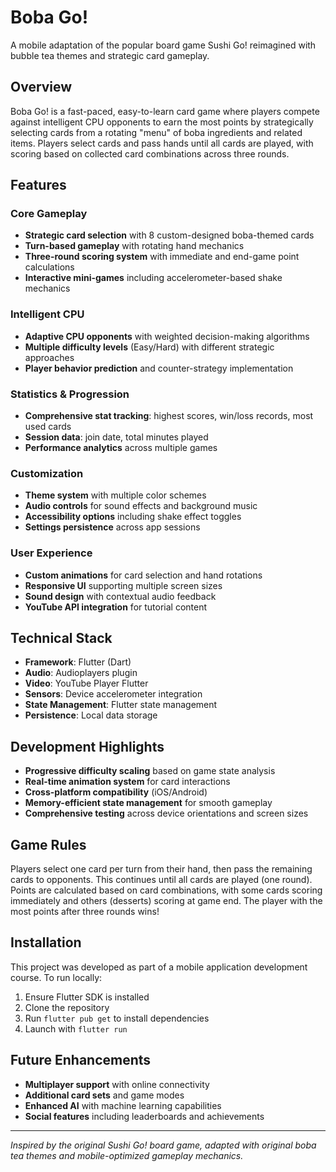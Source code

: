 # Boba Go!

A mobile adaptation of the popular board game Sushi Go! reimagined with bubble tea themes and strategic card gameplay.

## Overview

Boba Go! is a fast-paced, easy-to-learn card game where players compete against intelligent CPU opponents to earn the most points by strategically selecting cards from a rotating "menu" of boba ingredients and related items. Players select cards and pass hands until all cards are played, with scoring based on collected card combinations across three rounds.

## Features

### Core Gameplay
- **Strategic card selection** with 8 custom-designed boba-themed cards
- **Turn-based gameplay** with rotating hand mechanics
- **Three-round scoring system** with immediate and end-game point calculations
- **Interactive mini-games** including accelerometer-based shake mechanics

### Intelligent CPU
- **Adaptive CPU opponents** with weighted decision-making algorithms
- **Multiple difficulty levels** (Easy/Hard) with different strategic approaches
- **Player behavior prediction** and counter-strategy implementation

### Statistics & Progression
- **Comprehensive stat tracking**: highest scores, win/loss records, most used cards
- **Session data**: join date, total minutes played
- **Performance analytics** across multiple games

### Customization
- **Theme system** with multiple color schemes
- **Audio controls** for sound effects and background music
- **Accessibility options** including shake effect toggles
- **Settings persistence** across app sessions

### User Experience
- **Custom animations** for card selection and hand rotations
- **Responsive UI** supporting multiple screen sizes
- **Sound design** with contextual audio feedback
- **YouTube API integration** for tutorial content

## Technical Stack

- **Framework**: Flutter (Dart)
- **Audio**: Audioplayers plugin
- **Video**: YouTube Player Flutter
- **Sensors**: Device accelerometer integration
- **State Management**: Flutter state management
- **Persistence**: Local data storage

## Development Highlights

- **Progressive difficulty scaling** based on game state analysis
- **Real-time animation system** for card interactions
- **Cross-platform compatibility** (iOS/Android)
- **Memory-efficient state management** for smooth gameplay
- **Comprehensive testing** across device orientations and screen sizes

## Game Rules

Players select one card per turn from their hand, then pass the remaining cards to opponents. This continues until all cards are played (one round). Points are calculated based on card combinations, with some cards scoring immediately and others (desserts) scoring at game end. The player with the most points after three rounds wins!

## Installation

This project was developed as part of a mobile application development course. To run locally:

1. Ensure Flutter SDK is installed
2. Clone the repository
3. Run `flutter pub get` to install dependencies
4. Launch with `flutter run`

## Future Enhancements

- **Multiplayer support** with online connectivity
- **Additional card sets** and game modes
- **Enhanced AI** with machine learning capabilities
- **Social features** including leaderboards and achievements

---

*Inspired by the original Sushi Go! board game, adapted with original boba tea themes and mobile-optimized gameplay mechanics.*
